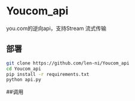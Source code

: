 # Youcom_api
you.com的逆向api，支持Stream 流式传输

## 部署
```bash
git clone https://github.com/len-ni/Youcom_api
cd Youcom_api
pip install -r requirements.txt
python api.py
```
##调用
